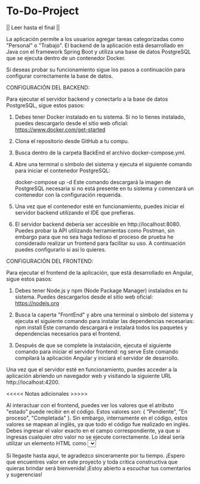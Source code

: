 # To-Do-Project 

|| Leer hasta el final ||

La aplicación permite a los usuarios agregar tareas categorizadas como "Personal" o "Trabajo".
El backend de la aplicación está desarrollado en Java con el framework Spring Boot y utiliza una base de datos PostgreSQL
que se ejecuta dentro de un contenedor Docker.

Si deseas probar su funcionamiento sigue los pasos a continuación para configurar correctamente la base de datos.

CONFIGURACIÓN DEL BACKEND:

Para ejecutar el servidor backend y conectarlo a la base de datos PostgreSQL, sigue estos pasos:

1) Debes tener Docker instalado en tu sistema. Si no lo tienes instalado, puedes descargarlo desde el sitio web oficial: https://www.docker.com/get-started

2) Clona el repositorio desde GitHub a tu compu.

3) Busca dentro de la carpeta BackEnd el archivo docker-compose.yml.

4) Abre una terminal o símbolo del sistema y ejecuta el siguiente comando para iniciar el contenedor PostgreSQL:

      docker-compose up -d
      Este comando descargará la imagen de PostgreSQL necesaria si no está presente en tu sistema y comenzará un contenedor con la configuración requerida.

5) Una vez que el contenedor esté en funcionamiento, puedes iniciar el servidor backend utilizando el IDE que prefieras.

6) El servidor backend debería ser accesible en http://localhost:8080. Puedes probar la API utilizando herramientas como Postman, sin embargo para que no
sea haga tedioso el proceso de prueba he considerado realizar un frontend para facilitar su uso. A continuación puedes configurarlo si asi lo quieres.

CONFIGURACIÓN DEL FRONTEND:

Para ejecutar el frontend de la aplicación, que está desarrollado en Angular, sigue estos pasos:

1) Debes tener Node.js y npm (Node Package Manager) instalados en tu sistema. Puedes descargarlos desde el sitio web oficial: https://nodejs.org

2) Busca la caperta "FrontEnd" y abre una terminal o símbolo del sistema y ejecuta el siguiente comando para instalar las dependencias necesarias:
      npm install
Este comando descargará e instalará todos los paquetes y dependencias necesarios para el frontend.

3) Después de que se complete la instalación, ejecuta el siguiente comando para iniciar el servidor frontend:
      ng serve
Este comando compilará la aplicación Angular y iniciará el servidor de desarrollo.

Una vez que el servidor esté en funcionamiento, puedes acceder a la aplicación abriendo un navegador web y visitando la siguiente URL http://localhost:4200.

<<<<< Notas adicionales >>>>>

Al interactuar con el frontend, puedes ver los valores que el atributo "estado" puede recibir en el código.
Estos valores son: { "Pendiente", "En proceso", "Completada" }.
Sin embargo, internamente en el código, estos valores se mapean al inglés, ya que todo el código fue realizado en inglés.
Debes ingresar el valor exacto en el campo correspondiente, ya que si ingresas cualquier otro valor no se ejecute correctamente.
Lo ideal sería utilizar un elemento HTML como <select> en lugar de un campo de texto, esto permitiría al usuario seleccionar una opción válida de manera
más sencilla y se evitarian errores, de todas formas he priorizado continuar con otros proyectos para enriquecer mis conocimientos en el sector backend.

Si llegaste hasta aqui, te agradezco sinceramente por tu tiempo.
¡Espero que encuentres valor en este proyecto y toda critica constructiva que quieras brindar será bienvenida!
¡Estoy abierto a escuchar tus comentarios y sugerencias!
